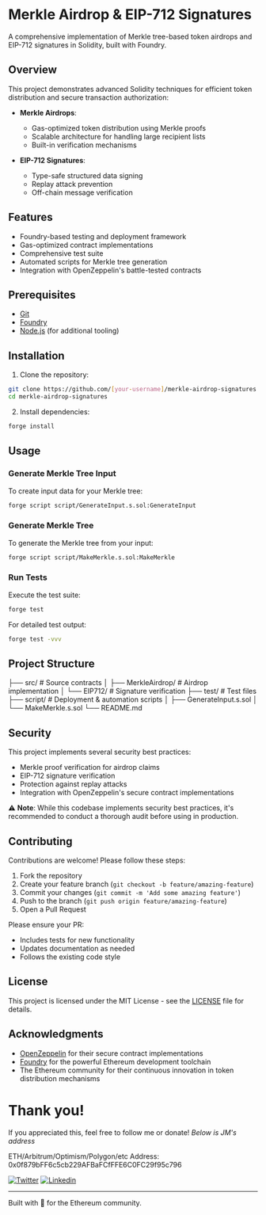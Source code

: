# Merkle Airdrop & EIP-712 Signatures

A comprehensive implementation of Merkle tree-based token airdrops and EIP-712 signatures in Solidity, built with Foundry.

## Overview

This project demonstrates advanced Solidity techniques for efficient token distribution and secure transaction authorization:

- **Merkle Airdrops**: 
  - Gas-optimized token distribution using Merkle proofs
  - Scalable architecture for handling large recipient lists
  - Built-in verification mechanisms

- **EIP-712 Signatures**:
  - Type-safe structured data signing
  - Replay attack prevention
  - Off-chain message verification

## Features

- Foundry-based testing and deployment framework
- Gas-optimized contract implementations
- Comprehensive test suite
- Automated scripts for Merkle tree generation
- Integration with OpenZeppelin's battle-tested contracts

## Prerequisites

- [Git](https://git-scm.com/)
- [Foundry](https://getfoundry.sh/)
- [Node.js](https://nodejs.org/) (for additional tooling)

## Installation

1. Clone the repository:
  ```bash
  git clone https://github.com/[your-username]/merkle-airdrop-signatures.git
  cd merkle-airdrop-signatures
  ```

2. Install dependencies:
  ```bash
  forge install
  ```

## Usage

### Generate Merkle Tree Input

To create input data for your Merkle tree:
  ```bash
  forge script script/GenerateInput.s.sol:GenerateInput
  ```

### Generate Merkle Tree

To generate the Merkle tree from your input:
  ```bash
  forge script script/MakeMerkle.s.sol:MakeMerkle
  ```

### Run Tests

Execute the test suite:
  ```bash
  forge test
  ```

For detailed test output:
  ```bash
  forge test -vvv
  ```

## Project Structure
  ├── src/ # Source contracts
  │ ├── MerkleAirdrop/ # Airdrop implementation
  │ └── EIP712/ # Signature verification
  ├── test/ # Test files
  ├── script/ # Deployment & automation scripts
  │ ├── GenerateInput.s.sol
  │ └── MakeMerkle.s.sol
  └── README.md

## Security

This project implements several security best practices:

- Merkle proof verification for airdrop claims
- EIP-712 signature verification
- Protection against replay attacks
- Integration with OpenZeppelin's secure contract implementations

⚠️ **Note**: While this codebase implements security best practices, it's recommended to conduct a thorough audit before using in production.

## Contributing

Contributions are welcome! Please follow these steps:

1. Fork the repository
2. Create your feature branch (`git checkout -b feature/amazing-feature`)
3. Commit your changes (`git commit -m 'Add some amazing feature'`)
4. Push to the branch (`git push origin feature/amazing-feature`)
5. Open a Pull Request

Please ensure your PR:
- Includes tests for new functionality
- Updates documentation as needed
- Follows the existing code style

## License

This project is licensed under the MIT License - see the [LICENSE](LICENSE) file for details.

## Acknowledgments

- [OpenZeppelin](https://openzeppelin.com/) for their secure contract implementations
- [Foundry](https://getfoundry.sh/) for the powerful Ethereum development toolchain
- The Ethereum community for their continuous innovation in token distribution mechanisms

# Thank you!

If you appreciated this, feel free to follow me or donate! *Below is JM's address*

ETH/Arbitrum/Optimism/Polygon/etc Address: 0x0f879bFF6c5cb229AFBaFCfFFE6C0FC29f95c796

[![Twitter](https://img.shields.io/badge/Twitter-1DA1F2?style=for-the-badge&logo=twitter&logoColor=white)](https://x.com/Boku_JM)
[![Linkedin](https://img.shields.io/badge/LinkedIn-0077B5?style=for-the-badge&logo=linkedin&logoColor=white)](https://www.linkedin.com/in/jeanmarcc/)

---

Built with 💙 for the Ethereum community.